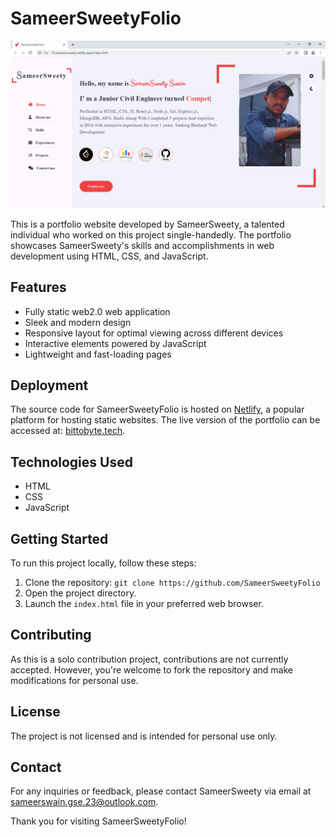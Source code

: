 # SameerSweetyFolio
![LandingPage](./public/asset/image/portfolio/portfolio.PNG "LandingPage")

This is a portfolio website developed by SameerSweety, a talented individual who worked on this project single-handedly. The portfolio showcases SameerSweety's skills and accomplishments in web development using HTML, CSS, and JavaScript.

## Features

- Fully static web2.0 web application
- Sleek and modern design
- Responsive layout for optimal viewing across different devices
- Interactive elements powered by JavaScript
- Lightweight and fast-loading pages

## Deployment

The source code for SameerSweetyFolio is hosted on [Netlify](https://www.netlify.com/), a popular platform for hosting static websites. The live version of the portfolio can be accessed at: [bittobyte.tech](http://www.bittobyte.tech).

## Technologies Used

- HTML
- CSS
- JavaScript

## Getting Started

To run this project locally, follow these steps:

1. Clone the repository: `git clone https://github.com/SameerSweetyFolio`
2. Open the project directory.
3. Launch the `index.html` file in your preferred web browser.

## Contributing

As this is a solo contribution project, contributions are not currently accepted. However, you're welcome to fork the repository and make modifications for personal use.

## License

The project is not licensed and is intended for personal use only.

## Contact

For any inquiries or feedback, please contact SameerSweety via email at [sameerswain.gse.23@outlook.com](mailto:sameerswain.gse.23@outlook.com).

Thank you for visiting SameerSweetyFolio!

